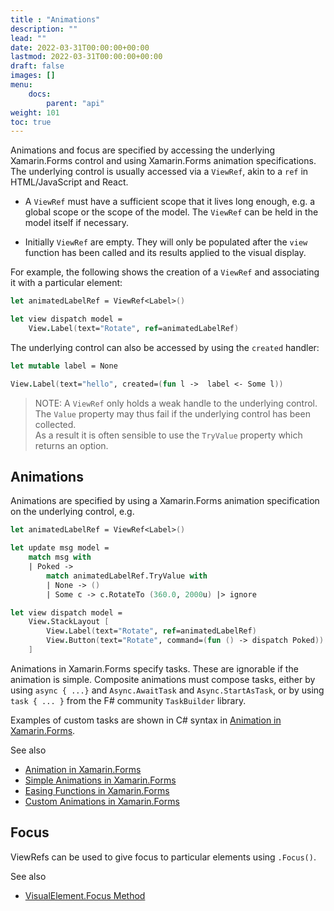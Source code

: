 ```yaml
---
title : "Animations"
description: ""
lead: ""
date: 2022-03-31T00:00:00+00:00
lastmod: 2022-03-31T00:00:00+00:00
draft: false
images: []
menu:
    docs:
        parent: "api"
weight: 101
toc: true
---
```


Animations and focus are specified by accessing the underlying Xamarin.Forms control and using
Xamarin.Forms animation specifications. The underlying control is usually accessed
via a `ViewRef`, akin to a `ref` in HTML/JavaScript and React. 

* A `ViewRef` must have a sufficient scope that it lives long enough, e.g. a global scope
  or the scope of the model.  The `ViewRef` can be held in the model itself if necessary.

* Initially `ViewRef` are empty. They will only be populated after the `view` function
  has been called and its results applied to the visual display.

For example, the following shows the creation of a `ViewRef` and associating it
with a particular element:

```fs
let animatedLabelRef = ViewRef<Label>()

let view dispatch model = 
    View.Label(text="Rotate", ref=animatedLabelRef) 
```

The underlying control can also be accessed by using the `created` handler:

```fs
let mutable label = None

View.Label(text="hello", created=(fun l ->  label <- Some l))
```

> NOTE: A `ViewRef` only holds a weak handle to the underlying control.  
The `Value` property may thus fail if the underlying control has been collected.  
As a result it is often sensible to use the `TryValue` property which returns an option.

Animations
------

Animations are specified by using a Xamarin.Forms animation specification on the underlying control, e.g. 

```fs
let animatedLabelRef = ViewRef<Label>()

let update msg model =
    match msg with 
    | Poked ->
        match animatedLabelRef.TryValue with 
        | None -> () 
        | Some c -> c.RotateTo (360.0, 2000u) |> ignore

let view dispatch model = 
    View.StackLayout [
        View.Label(text="Rotate", ref=animatedLabelRef) 
        View.Button(text="Rotate", command=(fun () -> dispatch Poked)) 
    ]
```

Animations in Xamarin.Forms specify tasks.  These are ignorable if the animation is simple.
Composite animations must compose tasks, either by using `async { ...}` and `Async.AwaitTask`
and `Async.StartAsTask`, or by using `task { ... }` from the F# community `TaskBuilder` library.

Examples of custom tasks are shown in C# syntax in [Animation in Xamarin.Forms](https://docs.microsoft.com/en-us/xamarin/xamarin-forms/user-interface/animation/).  

See also
* [Animation in Xamarin.Forms](https://docs.microsoft.com/en-us/xamarin/xamarin-forms/user-interface/animation/)
* [Simple Animations in Xamarin.Forms](https://docs.microsoft.com/en-us/xamarin/xamarin-forms/user-interface/animation/simple)
* [Easing Functions in Xamarin.Forms](https://docs.microsoft.com/en-us/xamarin/xamarin-forms/user-interface/animation/easing)
* [Custom Animations in Xamarin.Forms](https://docs.microsoft.com/xamarin/xamarin-forms/user-interface/animation/custom)


Focus
------

ViewRefs can be used to give focus to particular elements using `.Focus()`.

See also
* [VisualElement.Focus Method](https://docs.microsoft.com/en-us/dotnet/api/xamarin.forms.visualelement.focus?view=xamarin-forms)
